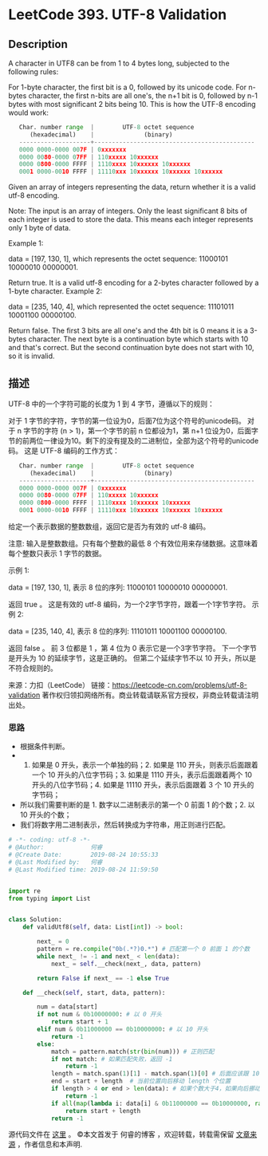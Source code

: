 # LeetCode 393. UTF-8 Validation

## Description

A character in UTF8 can be from 1 to 4 bytes long, subjected to the following rules:

For 1-byte character, the first bit is a 0, followed by its unicode code.
For n-bytes character, the first n-bits are all one's, the n+1 bit is 0, followed by n-1 bytes with most significant 2 bits being 10.
This is how the UTF-8 encoding would work:

```py
   Char. number range  |        UTF-8 octet sequence
      (hexadecimal)    |              (binary)
   --------------------+---------------------------------------------
   0000 0000-0000 007F | 0xxxxxxx
   0000 0080-0000 07FF | 110xxxxx 10xxxxxx
   0000 0800-0000 FFFF | 1110xxxx 10xxxxxx 10xxxxxx
   0001 0000-0010 FFFF | 11110xxx 10xxxxxx 10xxxxxx 10xxxxxx
```

Given an array of integers representing the data, return whether it is a valid utf-8 encoding.

Note:
The input is an array of integers. Only the least significant 8 bits of each integer is used to store the data. This means each integer represents only 1 byte of data.

Example 1:

data = [197, 130, 1], which represents the octet sequence: 11000101 10000010 00000001.

Return true.
It is a valid utf-8 encoding for a 2-bytes character followed by a 1-byte character.
Example 2:

data = [235, 140, 4], which represented the octet sequence: 11101011 10001100 00000100.

Return false.
The first 3 bits are all one's and the 4th bit is 0 means it is a 3-bytes character.
The next byte is a continuation byte which starts with 10 and that's correct.
But the second continuation byte does not start with 10, so it is invalid.

## 描述

UTF-8 中的一个字符可能的长度为 1 到 4 字节，遵循以下的规则：

对于 1 字节的字符，字节的第一位设为0，后面7位为这个符号的unicode码。
对于 n 字节的字符 (n > 1)，第一个字节的前 n 位都设为1，第 n+1 位设为0，后面字节的前两位一律设为10。剩下的没有提及的二进制位，全部为这个符号的unicode码。
这是 UTF-8 编码的工作方式：

```py
   Char. number range  |        UTF-8 octet sequence
      (hexadecimal)    |              (binary)
   --------------------+---------------------------------------------
   0000 0000-0000 007F | 0xxxxxxx
   0000 0080-0000 07FF | 110xxxxx 10xxxxxx
   0000 0800-0000 FFFF | 1110xxxx 10xxxxxx 10xxxxxx
   0001 0000-0010 FFFF | 11110xxx 10xxxxxx 10xxxxxx 10xxxxxx
```
给定一个表示数据的整数数组，返回它是否为有效的 utf-8 编码。

注意:
输入是整数数组。只有每个整数的最低 8 个有效位用来存储数据。这意味着每个整数只表示 1 字节的数据。

示例 1:

data = [197, 130, 1], 表示 8 位的序列: 11000101 10000010 00000001.

返回 true 。
这是有效的 utf-8 编码，为一个2字节字符，跟着一个1字节字符。
示例 2:

data = [235, 140, 4], 表示 8 位的序列: 11101011 10001100 00000100.

返回 false 。
前 3 位都是 1 ，第 4 位为 0 表示它是一个3字节字符。
下一个字节是开头为 10 的延续字节，这是正确的。
但第二个延续字节不以 10 开头，所以是不符合规则的。

来源：力扣（LeetCode）
链接：https://leetcode-cn.com/problems/utf-8-validation
著作权归领扣网络所有。商业转载请联系官方授权，非商业转载请注明出处。

### 思路

* 根据条件判断。
* 1. 如果是 0 开头，表示一个单独的码；2. 如果是 110 开头，则表示后面跟着一个 10 开头的八位字节码；3. 如果是 1110 开头，表示后面跟着两个 10 开头的八位字节码；4. 如果是 11110 开头，表示后面跟着 3 个 10 开头的字节码；
* 所以我们需要判断的是 1. 数字以二进制表示的第一个 0 前面 1 的个数；2. 以 10 开头的个数；
* 我们将数字用二进制表示，然后转换成为字符串，用正则进行匹配。

```py
# -*- coding: utf-8 -*-
# @Author:             何睿
# @Create Date:        2019-08-24 10:55:33
# @Last Modified by:   何睿
# @Last Modified time: 2019-08-24 11:59:50


import re
from typing import List


class Solution:
    def validUtf8(self, data: List[int]) -> bool:

        next_ = 0
        pattern = re.compile("0b(.*?)0.*") # 匹配第一个 0 前面 1 的个数
        while next_ != -1 and next_ < len(data):
            next_ = self.__check(next_, data, pattern)

        return False if next_ == -1 else True

    def __check(self, start, data, pattern):

        num = data[start]
        if not num & 0b10000000: # 以 0 开头
            return start + 1
        elif num & 0b11000000 == 0b10000000: # 以 10 开头
            return -1
        else:
            match = pattern.match(str(bin(num))) # 正则匹配
            if not match: # 如果匹配失败，返回 -1 
                return -1
            length = match.span(1)[1] - match.span(1)[0] # 后面应该跟 10 开头的数的个数
            end = start + length  # 当前位置向后移动 length 个位置
            if length > 4 or end > len(data): # 如果个数大于4，如果向后挪动 length 个位置后越界
                return -1 
            if all(map(lambda i: data[i] & 0b11000000 == 0b10000000, range(start + 1, end))): # 范围内的数子都需要以 10 开头
                return start + length
            return -1
```

源代码文件在 [这里](https://github.com/ruicore/Algorithm/blob/master/LeetCode/2019-08-24-393-UTF-8-Validation.py) 。
©本文首发于 何睿的博客 ，欢迎转载，转载需保留 [文章来源](https://ruicore.cn/leetcode-393-utf-8-validation/) ，作者信息和本声明.
